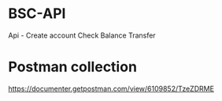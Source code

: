 # BSC-API

Api - 
Create account
Check Balance
Transfer

# Postman collection
https://documenter.getpostman.com/view/6109852/TzeZDRME